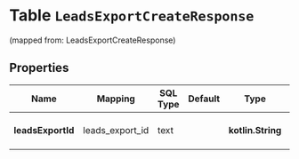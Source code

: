 
# Table `LeadsExportCreateResponse`
(mapped from: LeadsExportCreateResponse)

## Properties
Name | Mapping | SQL Type | Default | Type | Description | Notes
---- | ------- | -------- | ------- | ---- | ----------- | -----
**leadsExportId** | leads_export_id | text |  | **kotlin.String** | ID for the leads export job |  [optional]



